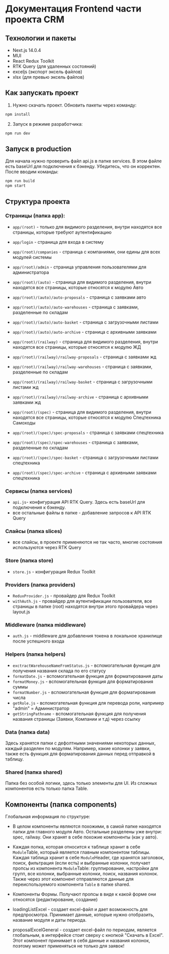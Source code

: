 # Документация Frontend части проекта CRM

## Технологии и пакеты

- Next.js 14.0.4
- MUI
- React Redux Toolkit
- RTK Query (для удаленных состояний)
- exceljs (экспорт эксель файлов)
- xlsx (для превью эксель файлов)

## Как запускать проект

1. Нужно скачать проект. Обновить пакеты через команду:

```js
npm install
```

2. Запуск в режиме разработчика:

```js
npm run dev
```

## Запуск в production

Для начала нужно проверить файл api.js в папке services. В этом файле есть baseUrl для подключения к бэкенду. Убедитесь, что он корректен. После вводим команды:

```js
npm run build
npm start
```

## Структура проекта

### Страницы (папка app):

- `app/(root)` - только для видимого разделения, внутри находятся все страницы, которые требуют аутентификацию
- `app/login` - страница для входа в систему
- `app/(root)/companies` - страница с компаниями, они едины для всех модулей системы
- `app/(root)/admin` - страница управления пользователями для администратора

- `app/(root)/(auto)` - страница для видимого разделения, внутри находятся все страницы, которые относятся к модулю Авто
- `app/(root)/(auto)/auto-proposals` - страница с заявками авто
- `app/(root)/(auto)/auto-warehouses` - страница с заявками, разделенные по складам
- `app/(root)/(auto)/auto-basket` - страница с загрузочными листами
- `app/(root)/(auto)/auto-archive` - страница с архивными заявками

- `app/(root)/(railway)` - страница для видимого разделения, внутри находятся все страницы, которые относятся к модулю ЖД

- `app/(root)/(railway)/railway-proposals` - страница с заявками жд
- `app/(root)/(railway)/railway-warehouses` - страница с заявками, разделенные по складам
- `app/(root)/(railway)/railway-basket` - страница с загрузочными листами жд
- `app/(root)/(railway)/railway-archive` - страница с архивными заявками жд

- `app/(root)/(spec)` - страница для видимого разделения, внутри находятся все страницы, которые относятся к модулю Спецтехника Самоходы
- `app/(root)/(spec)/spec-proposals` - страница с заявками спецтехника
- `app/(root)/(spec)/spec-warehouses` - страница с заявками, разделенные по складам
- `app/(root)/(spec)/spec-basket` - страница с загрузочными листами спецтехника
- `app/(root)/(spec)/spec-archive` - страница с архивными заявками спецтехника

### Сервисы (папка services)

- `api.js`- конфигурация API RTK Query. Здесь есть baseUrl для подключения к бэкенду.
- все остальные файлы в папке - добавление запросов к API RTK Query

### Слайсы (папка slices)

- все слайсы, в проекте применяются не так часто, многие состояния используются через RTK Query

### Store (папка store)

- `store.js` - конфигурация Redux Toolkit

### Providers (папка providers)

- `ReduxProvider.js` - провайдер для Redux Toolkit
- `withAuth.js` - провайдер для аутентификации пользователя, все страницы в папке (root) находятся внутри этого провайдера через layout.js

### Middleware (папка middleware)

- `auth.js` - middleware для добавления токена в локальное хранилище после успешного входа

### Helpers (папка helpers)

- `exctractWarehouseNameFromStatus.js` - вспомогательная функция для получения названия склада по его статусу
- `formatDate.js` - вспомогательная функция для форматирования даты
- `formatMoney.js` - вспомогательная функция для форматирования суммы
- `formatNumber.js` - вспомогательная функция для форматирования числа
- `getRole.js` - вспомогательная функция для перевода роли, например "admin" = Администратор
- `getStringPathname` - вспомогательная функция для получения названия страницы (Заявки, Компании и т.д) через ссылку

### Data (папка data)

Здесь хранятся папки с дефолтными значениями некоторых данных, каждый разделен по модулям. Например, какие колонки у заявки, также есть функция для форматирования данных перед отправкой в таблицу.

### Shared (папка shared)

Папка без особой логики, здесь только элементы для UI. Из сложных компонентов есть только папка Table.

## Компоненты (папка components)

Глобальная информация по структуре:

- В целом компоненты являются похожими, в самой папке находятся папки для главного модуля Авто. Остальные разделены уже внутри: spec, railway. Они хранят в себе похожие компоненты (как у авто).

- Каждая попка, которая относится к таблице хранит в себе `Module`Table, который является главным компонентом таблицы. Каждая таблица хранит в себе `Module`Header, где хранятся заголовок, поиск, фильтрация (если есть) и выбранные колонки, получает пропсы из компонента `Module`Table: группирование, настройки для групп, все колонки, выбранные колонки, поиск, названия колонок. Также через этот компонент отправляются данные для переиспользуемого компонента `Table` в папке shared.

- Компоненты Формы. Получают пропсы в виде к какой форме они относятся (редактирование, создание)

- loadingListExcel - создает excel-файл и дает возможность для предпросмотра. Принимает данные, которые нужно отобразить, название модуля и даты периода.

- proposalExcelGeneral - создает excel-файл по периодам, является глобальным, в интерфейсе стоит сверху с кнопкой "Скачать в Excel". Этот компонент принимает в себя данные и названия колонок, поэтому может применяться не только для заявок!
